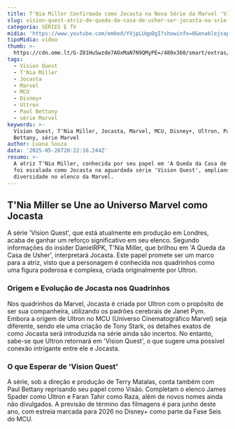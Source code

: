 ```yaml
---
title: T'Nia Miller Confirmada como Jocasta na Nova Série da Marvel 'Vision Quest'
slug: vision-quest-atriz-de-queda-da-casa-de-usher-ser-jocasta-na-srie-diz-insider
categoria: SÉRIES E TV
midia: 'https://www.youtube.com/embed/YVjpLUqpOgI?showinfo=0&enablejsapi=1'
tipoMidia: video
thumb: >-
  https://cdn.ome.lt/G-Z81HuSwzde7AOxMaN7N9QMyPE=/480x360/smart/extras/conteudos/Captura_de_tela_2025-05-26_163316.png
tags:
  - Vision Quest
  - T'Nia Miller
  - Jocasta
  - Marvel
  - MCU
  - Disney+
  - Ultron
  - Paul Bettany
  - série Marvel
keywords: >-
  Vision Quest, T'Nia Miller, Jocasta, Marvel, MCU, Disney+, Ultron, Paul
  Bettany, série Marvel
author: Luana Souza
data: '2025-05-26T20:22:16.244Z'
resumo: >-
  A atriz T'Nia Miller, conhecida por seu papel em 'A Queda da Casa de Usher',
  foi escalada como Jocasta na aguardada série 'Vision Quest', ampliando a
  diversidade no elenco da Marvel.
---
```


## T'Nia Miller se Une ao Universo Marvel como Jocasta

A série 'Vision Quest', que está atualmente em produção em Londres, acaba de ganhar um reforço significativo em seu elenco. Segundo informações do insider DanielRPK, T'Nia Miller, que brilhou em 'A Queda da Casa de Usher', interpretará Jocasta. Este papel promete ser um marco para a atriz, visto que a personagem é conhecida nos quadrinhos como uma figura poderosa e complexa, criada originalmente por Ultron.

### Origem e Evolução de Jocasta nos Quadrinhos

Nos quadrinhos da Marvel, Jocasta é criada por Ultron com o propósito de ser sua companheira, utilizando os padrões cerebrais de Janet Pym. Embora a origem de Ultron no MCU (Universo Cinematográfico Marvel) seja diferente, sendo ele uma criação de Tony Stark, os detalhes exatos de como Jocasta será introduzida na série ainda são incertos. No entanto, sabe-se que Ultron retornará em 'Vision Quest', o que sugere uma possível conexão intrigante entre ele e Jocasta.

### O que Esperar de 'Vision Quest'

A série, sob a direção e produção de Terry Matalas, conta também com Paul Bettany reprisando seu papel como Visão. Completam o elenco James Spader como Ultron e Faran Tahir como Raza, além de novos nomes ainda não divulgados. A previsão de término das filmagens é para junho deste ano, com estreia marcada para 2026 no Disney+ como parte da Fase Seis do MCU.
